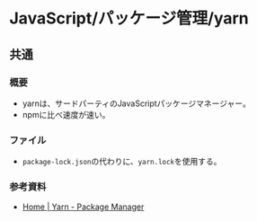 # JavaScript/パッケージ管理/yarn

## 共通

### 概要

- yarnは、サードパーティのJavaScriptパッケージマネージャー。
- npmに比べ速度が速い。

### ファイル

- `package-lock.json`の代わりに、`yarn.lock`を使用する。

### 参考資料

- [Home | Yarn - Package Manager](https://yarnpkg.com)

